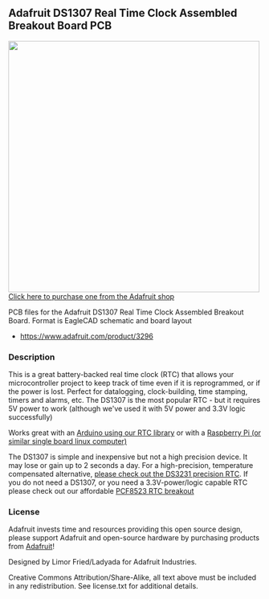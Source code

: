 ## Adafruit DS1307 Real Time Clock Assembled Breakout Board PCB

<a href="http://www.adafruit.com/products/3296"><img src="assets/3296.jpg?raw=true" width="500px"><br/>
Click here to purchase one from the Adafruit shop</a>

PCB files for the Adafruit DS1307 Real Time Clock Assembled Breakout Board. Format is EagleCAD schematic and board layout
* https://www.adafruit.com/product/3296

### Description

This is a great battery-backed real time clock (RTC) that allows your microcontroller project to keep track of time even if it is reprogrammed, or if the power is lost. Perfect for datalogging, clock-building, time stamping, timers and alarms, etc. The DS1307 is the most popular RTC - but it requires 5V power to work (although we've used it with 5V power and 3.3V logic successfully)

Works great with an [Arduino using our RTC library](https://github.com/adafruit/RTClib) or with a [Raspberry Pi (or similar single board linux computer)](https://learn.adafruit.com/adding-a-real-time-clock-to-raspberry-pi)

The DS1307 is simple and inexpensive but not a high precision device. It may lose or gain up to 2 seconds a day. For a high-precision, temperature compensated alternative, [please check out the DS3231 precision RTC](https://www.adafruit.com/products/3013). If you do not need a DS1307, or you need a 3.3V-power/logic capable RTC please check out our affordable [PCF8523 RTC breakout](http://www.adafruit.com/products/3295)

### License

Adafruit invests time and resources providing this open source design, please support Adafruit and open-source hardware by purchasing products from [Adafruit](https://www.adafruit.com)!

Designed by Limor Fried/Ladyada for Adafruit Industries.

Creative Commons Attribution/Share-Alike, all text above must be included in any redistribution. See license.txt for additional details.

